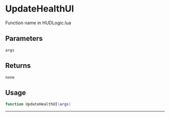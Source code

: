 # UpdateHealthUI
Function name in HUDLogic.lua
## Parameters
`args`
## Returns
`none`
## Usage
```lua
function UpdateHealthUI(args)
```
---

